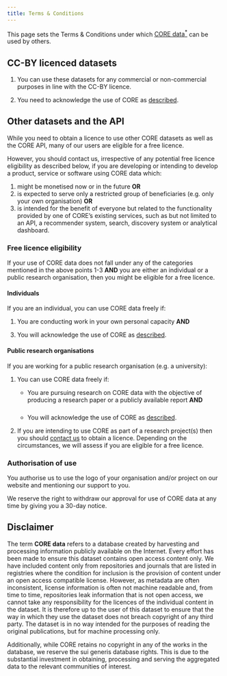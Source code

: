 ```yaml
---
title: Terms & Conditions
---
```


<style>
  ol p + ol, ol p + ul, ul p + ol, ul p + ul {
    margin-bottom: 1.5rem;
  }

  .content h2 {
    margin-top: 3rem;
  }
</style>

This page sets the Terms & Conditions under which
[CORE data<sup>*</sup>](#disclaimer "Read more about data") can
be used by others.

## CC-BY licenced datasets

1.  You can use these datasets for any commercial or non-commercial
    purposes in line with the&nbsp;CC-BY licence.

2.  You need to acknowledge the use of CORE as [described](/acknowledge).


## Other datasets and the API

While you need to obtain a licence to use other CORE datasets as well as the CORE API, many of our users are eligible for a free licence.

However, you should contact us, irrespective of any potential free licence
eligibility as described below, if you are developing or intending to develop
a product, service or software using CORE data which:

1.  might be monetised now or in the future <b>OR</b>
2.  is expected to serve only a restricted group of
    beneficiaries&nbsp;(e.g.&nbsp;only your own organisation) <b>OR</b>
3.  is intended for the benefit of everyone but related to the functionality
    provided by one of CORE’s existing services, such as but not limited to
    an API, a recommender system, search, discovery system
    or analytical dashboard.


### Free licence eligibility

If your use of CORE data does not fall under any of the categories mentioned
in the above points&nbsp;1-3&nbsp;<b>AND</b> you are either an individual
or a public research organisation, then you might be eligible for
a free licence.


#### Individuals

If you are an individual, you can use CORE data freely if:

1.  You are conducting work in your own personal
    capacity <b>AND</b>
<!--
    2.  You will comply with our Terms and Conditions
        for free use <b>AND</b>
-->
3.  You will acknowledge the use of CORE as [described](/acknowledge).


#### Public research organisations

If you are working for a public research
organisation&nbsp;(e.g.&nbsp;a&nbsp;university):

1.  You can use CORE data freely if:

    - You are pursuing research on CORE data with
      the objective of producing a research paper or
      a publicly available report <b>AND</b>
    <!--
        - You will comply with our Terms and Conditions
          for free use <b>AND</b>
    -->
    - You will acknowledge the use of CORE as [described](/acknowledge).

2.  If you are intending to use CORE as part of
    a research project(s) then you should 
    [contact us](mailto:th%65%74eam%40c%6fr%65%2eac%2eu%6b)
    to obtain a licence. Depending on the circumstances, we will assess
    if you are eligible for a free licence. 

### Authorisation of use

You authorise us to use the logo of your organisation and/or project on our
website and mentioning our support to you.

We reserve the right to withdraw our approval for use of CORE data at any time
by giving you a 30-day notice.

<section id="disclaimer">

## Disclaimer

The term **CORE data** refers to a database created by harvesting and
processing information publicly available on the Internet. Every effort has
been made to ensure this dataset contains open access content only. We have
included content only from repositories and journals that are listed in
registries where the condition for inclusion is the provision of content
under an open access compatible license. However, as metadata are often
inconsistent, license information is often not machine readable and, from
time to time, repositories leak information that is not open access, we
cannot take any responsibility for the licences of the individual content in
the dataset. It is therefore up to the user of this dataset to ensure that
the way in which they use the dataset does not breach copyright of any third
party. The dataset is in no way intended for the purposes of reading the
original publications, but for machine processing only.

Additionally, while CORE retains no copyright in any of the works in the
database, we reserve the sui generis database rights. This is due to the
substantial investment in obtaining, processing and serving the aggregated
data to the relevant communities of interest.

</section>
